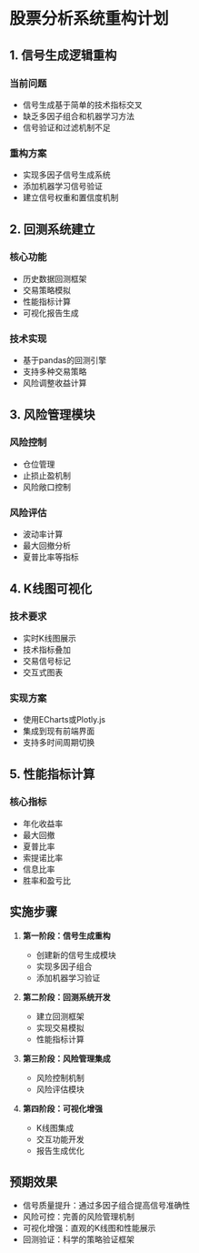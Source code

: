 # 股票分析系统重构计划

## 1. 信号生成逻辑重构

### 当前问题
- 信号生成基于简单的技术指标交叉
- 缺乏多因子组合和机器学习方法
- 信号验证和过滤机制不足

### 重构方案
- 实现多因子信号生成系统
- 添加机器学习信号验证
- 建立信号权重和置信度机制

## 2. 回测系统建立

### 核心功能
- 历史数据回测框架
- 交易策略模拟
- 性能指标计算
- 可视化报告生成

### 技术实现
- 基于pandas的回测引擎
- 支持多种交易策略
- 风险调整收益计算

## 3. 风险管理模块

### 风险控制
- 仓位管理
- 止损止盈机制
- 风险敞口控制

### 风险评估
- 波动率计算
- 最大回撤分析
- 夏普比率等指标

## 4. K线图可视化

### 技术要求
- 实时K线图展示
- 技术指标叠加
- 交易信号标记
- 交互式图表

### 实现方案
- 使用ECharts或Plotly.js
- 集成到现有前端界面
- 支持多时间周期切换

## 5. 性能指标计算

### 核心指标
- 年化收益率
- 最大回撤
- 夏普比率
- 索提诺比率
- 信息比率
- 胜率和盈亏比

## 实施步骤

1. **第一阶段：信号生成重构**
   - 创建新的信号生成模块
   - 实现多因子组合
   - 添加机器学习验证

2. **第二阶段：回测系统开发**
   - 建立回测框架
   - 实现交易模拟
   - 性能指标计算

3. **第三阶段：风险管理集成**
   - 风险控制机制
   - 风险评估模块

4. **第四阶段：可视化增强**
   - K线图集成
   - 交互功能开发
   - 报告生成优化

## 预期效果

- 信号质量提升：通过多因子组合提高信号准确性
- 风险可控：完善的风险管理机制
- 可视化增强：直观的K线图和性能展示
- 回测验证：科学的策略验证框架